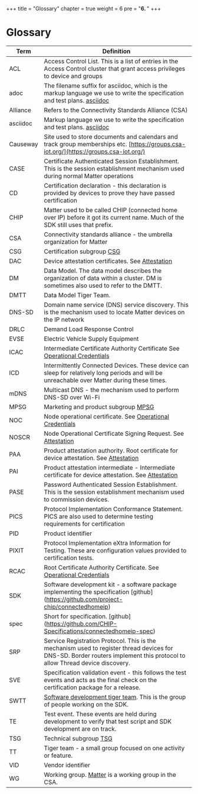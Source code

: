 +++
title = "Glossary"
chapter = true
weight = 6
pre = "<b>6. </b>"
+++

# Glossary

| Term     | Definition                                                                                                                                                                |
| -------- | ------------------------------------------------------------------------------------------------------------------------------------------------------------------------- |
| ACL      | Access Control List. This is a list of entries in the Access Control cluster that grant access privileges to device and groups                                            |
| adoc     | The filename suffix for asciidoc, which is the markup language we use to write the specification and test plans. [asciidoc](https://asciidoc.org/)                        |
| Alliance | Refers to the Connectivity Standards Alliance (CSA)                                                                                                                       |
| asciidoc | Markup language we use to write the specification and test plans. [asciidoc](https://asciidoc.org/)                                                                       |
| Causeway | Site used to store documents and calendars and track group memberships etc. [https://groups.csa-iot.org/](https://groups.csa-iot.org/)                                    |
| CASE     | Certificate Authenticated Session Establishment. This is the session establishment mechanism used during normal Matter operations                                         |
| CD       | Certification declaration - this declaration is provided by devices to prove they have passed certification                                                               |
| CHIP     | Matter used to be called CHIP (connected home over IP) before it got its current name. Much of the SDK still uses that prefix.                                            |
| CSA      | Connectivity standards alliance - the umbrella organization for Matter                                                                                                    |
| CSG      | Certification subgroup [CSG](https://groups.csa-iot.org/wg/matter-csg/workgroup)                                                                                          |
| DAC      | Device attestation certificates. See [Attestation](https://handbook.buildwithmatter.com/howitworks/attestation/)                                                          |
| DM       | Data Model. The data model describes the organization of data within a cluster. DM is sometimes also used to refer to the DMTT.                                           |
| DMTT     | Data Model Tiger Team.                                                                                                                                                    |
| DNS-SD   | Domain name service (DNS) service discovery. This is the mechanism used to locate Matter devices on the IP network                                                        |
| DRLC     | Demand Load Response Control                                                                                                                                              |
| EVSE     | Electric Vehicle Supply Equipment                                                                                                                                         |
| ICAC     | Intermediate Certificate Authority Certificate See [Operational Credentials](https://handbook.buildwithmatter.com/howitworks/fabric/)                                     |
| ICD      | Intermittently Connected Devices. These device can sleep for relatively long periods and will be unreachable over Matter during these times.                              |
| mDNS     | Multicast DNS - the mechanism used to perform DNS-SD over Wi-Fi                                                                                                           |
| MPSG     | Marketing and product subgroup [MPSG](https://groups.csa-iot.org/wg/matter-mpsg/workgroup)                                                                                |
| NOC      | Node operational certificate. See [Operational Credentials](https://handbook.buildwithmatter.com/howitworks/fabric/)                                                      |
| NOSCR    | Node Operational Certificate Signing Request. See [Attestation](https://handbook.buildwithmatter.com/howitworks/attestation/)                                             |
| PAA      | Product attestation authority. Root certificate for device attestation. See [Attestation](https://handbook.buildwithmatter.com/howitworks/attestation/)                   |
| PAI      | Product attestation intermediate - Intermediate certificate for device attestation. See [Attestation](https://handbook.buildwithmatter.com/howitworks/attestation/)       |
| PASE     | Password Authenticated Session Establishment. This is the session establishment mechanism used to commission devices.                                                     |
| PICS     | Protocol Implementation Conformance Statement. PICS are also used to determine testing requirements for certification                                                     |
| PID      | Product identifier                                                                                                                                                        |
| PIXIT    | Protocol Implementation eXtra Information for Testing. These are configuration values provided to certification tests.                                                    |
| RCAC     | Root Certificate Authority Certificate. See [Operational Credentials](https://handbook.buildwithmatter.com/howitworks/fabric/)                                            |
| SDK      | Software development kit - a software package implementing the specification [github] (https://github.com/project-chip/connectedhomeip)                                   |
| spec     | Short for specification. [github] (https://github.com/CHIP-Specifications/connectedhomeip-spec)                                                                           |
| SRP      | Service Registration Protocol. This is the mechanism used to register thread devices for DNS-SD. Border routers implement this protocol to allow Thread device discovery. |
| SVE      | Specification validation event - this follows the test events and acts as the final check on the certification package for a release.                                     |
| SWTT     | [Software development tiger team](https://groups.csa-iot.org/wg/matter-tsg-swd/workgroup). This is the group of people working on the SDK.                                |
| TE       | Test event. These events are held during development to verify that test script and SDK development are on track.                                                         |
| TSG      | Technical subgroup [TSG](https://groups.csa-iot.org/wg/matter-tsg/workgroup)                                                                                              |
| TT       | Tiger team - a small group focused on one activity or feature.                                                                                                            |
| VID      | Vendor identifier                                                                                                                                                         |
| WG       | Working group. [Matter](https://groups.csa-iot.org/wg/matter-wg/workgroup) is a working group in the CSA.                                                                 |
